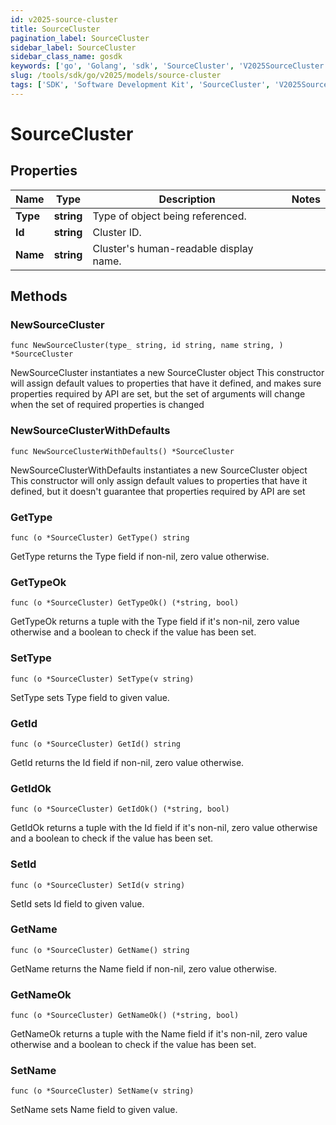 ```yaml
---
id: v2025-source-cluster
title: SourceCluster
pagination_label: SourceCluster
sidebar_label: SourceCluster
sidebar_class_name: gosdk
keywords: ['go', 'Golang', 'sdk', 'SourceCluster', 'V2025SourceCluster'] 
slug: /tools/sdk/go/v2025/models/source-cluster
tags: ['SDK', 'Software Development Kit', 'SourceCluster', 'V2025SourceCluster']
---
```


# SourceCluster

## Properties

Name | Type | Description | Notes
------------ | ------------- | ------------- | -------------
**Type** | **string** | Type of object being referenced. | 
**Id** | **string** | Cluster ID. | 
**Name** | **string** | Cluster's human-readable display name. | 

## Methods

### NewSourceCluster

`func NewSourceCluster(type_ string, id string, name string, ) *SourceCluster`

NewSourceCluster instantiates a new SourceCluster object
This constructor will assign default values to properties that have it defined,
and makes sure properties required by API are set, but the set of arguments
will change when the set of required properties is changed

### NewSourceClusterWithDefaults

`func NewSourceClusterWithDefaults() *SourceCluster`

NewSourceClusterWithDefaults instantiates a new SourceCluster object
This constructor will only assign default values to properties that have it defined,
but it doesn't guarantee that properties required by API are set

### GetType

`func (o *SourceCluster) GetType() string`

GetType returns the Type field if non-nil, zero value otherwise.

### GetTypeOk

`func (o *SourceCluster) GetTypeOk() (*string, bool)`

GetTypeOk returns a tuple with the Type field if it's non-nil, zero value otherwise
and a boolean to check if the value has been set.

### SetType

`func (o *SourceCluster) SetType(v string)`

SetType sets Type field to given value.


### GetId

`func (o *SourceCluster) GetId() string`

GetId returns the Id field if non-nil, zero value otherwise.

### GetIdOk

`func (o *SourceCluster) GetIdOk() (*string, bool)`

GetIdOk returns a tuple with the Id field if it's non-nil, zero value otherwise
and a boolean to check if the value has been set.

### SetId

`func (o *SourceCluster) SetId(v string)`

SetId sets Id field to given value.


### GetName

`func (o *SourceCluster) GetName() string`

GetName returns the Name field if non-nil, zero value otherwise.

### GetNameOk

`func (o *SourceCluster) GetNameOk() (*string, bool)`

GetNameOk returns a tuple with the Name field if it's non-nil, zero value otherwise
and a boolean to check if the value has been set.

### SetName

`func (o *SourceCluster) SetName(v string)`

SetName sets Name field to given value.



